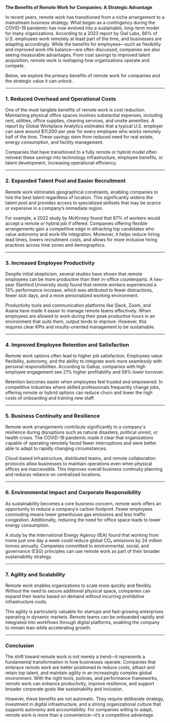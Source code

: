 **The Benefits of Remote Work for Companies: A Strategic Advantage**

In recent years, remote work has transitioned from a niche arrangement to a mainstream business strategy. What began as a contingency during the COVID-19 pandemic has now evolved into a sustainable, long-term model for many organizations. According to a 2023 report by Owl Labs, 66% of U.S. employees work remotely at least part of the time, and businesses are adapting accordingly. While the benefits for employees—such as flexibility and improved work-life balance—are often discussed, companies are also seeing measurable advantages. From cost savings to improved talent acquisition, remote work is reshaping how organizations operate and compete.

Below, we explore the primary benefits of remote work for companies and the strategic value it can unlock.

---

### 1. **Reduced Overhead and Operational Costs**

One of the most tangible benefits of remote work is cost reduction. Maintaining physical office spaces involves substantial expenses, including rent, utilities, office supplies, cleaning services, and onsite amenities. A report by Global Workplace Analytics estimates that a typical U.S. employer can save around \$11,000 per year for every employee who works remotely half of the time. These savings stem from reduced need for real estate, energy consumption, and facility management.

Companies that have transitioned to a fully remote or hybrid model often reinvest these savings into technology infrastructure, employee benefits, or talent development, increasing operational efficiency.

---

### 2. **Expanded Talent Pool and Easier Recruitment**

Remote work eliminates geographical constraints, enabling companies to hire the best talent regardless of location. This significantly widens the talent pool and provides access to specialized skillsets that may be scarce or expensive in a company’s immediate region.

For example, a 2022 study by McKinsey found that 87% of workers would accept a remote or hybrid job if offered. Companies offering flexible arrangements gain a competitive edge in attracting top candidates who value autonomy and work-life integration. Moreover, it helps reduce hiring lead times, lowers recruitment costs, and allows for more inclusive hiring practices across time zones and demographics.

---

### 3. **Increased Employee Productivity**

Despite initial skepticism, several studies have shown that remote employees can be more productive than their in-office counterparts. A two-year Stanford University study found that remote workers experienced a 13% performance increase, which was attributed to fewer distractions, fewer sick days, and a more personalized working environment.

Productivity tools and communication platforms like Slack, Zoom, and Asana have made it easier to manage remote teams effectively. When employees are allowed to work during their peak productive hours in an environment that suits them, output tends to improve. However, this requires clear KPIs and results-oriented management to be sustainable.

---

### 4. **Improved Employee Retention and Satisfaction**

Remote work options often lead to higher job satisfaction. Employees value flexibility, autonomy, and the ability to integrate work more seamlessly with personal responsibilities. According to Gallup, companies with high employee engagement see 21% higher profitability and 59% lower turnover.

Retention becomes easier when employees feel trusted and empowered. In competitive industries where skilled professionals frequently change jobs, offering remote or hybrid options can reduce churn and lower the high costs of onboarding and training new staff.

---

### 5. **Business Continuity and Resilience**

Remote work arrangements contribute significantly to a company's resilience during disruptions such as natural disasters, political unrest, or health crises. The COVID-19 pandemic made it clear that organizations capable of operating remotely faced fewer interruptions and were better able to adapt to rapidly changing circumstances.

Cloud-based infrastructure, distributed teams, and remote collaboration protocols allow businesses to maintain operations even when physical offices are inaccessible. This improves overall business continuity planning and reduces reliance on centralized locations.

---

### 6. **Environmental Impact and Corporate Responsibility**

As sustainability becomes a core business concern, remote work offers an opportunity to reduce a company’s carbon footprint. Fewer employees commuting means lower greenhouse gas emissions and less traffic congestion. Additionally, reducing the need for office space leads to lower energy consumption.

A study by the International Energy Agency (IEA) found that working from home just one day a week could reduce global CO₂ emissions by 24 million tonnes annually. Companies committed to environmental, social, and governance (ESG) principles can use remote work as part of their broader sustainability strategy.

---

### 7. **Agility and Scalability**

Remote work enables organizations to scale more quickly and flexibly. Without the need to secure additional physical space, companies can expand their teams based on demand without incurring prohibitive infrastructure costs.

This agility is particularly valuable for startups and fast-growing enterprises operating in dynamic markets. Remote teams can be onboarded rapidly and integrated into workflows through digital platforms, enabling the company to remain lean while accelerating growth.

---

### Conclusion

The shift toward remote work is not merely a trend—it represents a fundamental transformation in how businesses operate. Companies that embrace remote work are better positioned to reduce costs, attract and retain top talent, and maintain agility in an increasingly complex global environment. With the right tools, policies, and performance frameworks, remote work can enhance productivity, improve resilience, and support broader corporate goals like sustainability and inclusion.

However, these benefits are not automatic. They require deliberate strategy, investment in digital infrastructure, and a strong organizational culture that supports autonomy and accountability. For companies willing to adapt, remote work is more than a convenience—it’s a competitive advantage.

